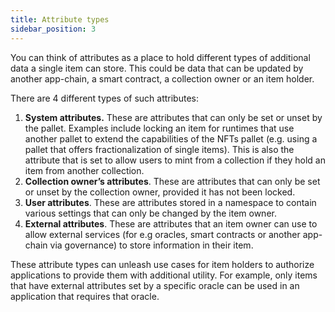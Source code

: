```yaml
---
title: Attribute types
sidebar_position: 3
---
```


You can think of attributes as a place to hold different types of additional data a single item can store.
This could be data that can be updated by another app-chain, a smart contract, a collection owner or an item holder.

There are 4 different types of such attributes:

1. **System attributes.** These are attributes that can only be set or unset by the pallet. Examples include locking an item for runtimes that use another pallet to extend the capabilities of the NFTs pallet (e.g. using a pallet that offers fractionalization of single items). This is also the attribute that is set to allow users to mint from a collection if they hold an item from another collection.
2. **Collection owner’s attributes**. These are attributes that can only be set or unset by the collection owner, provided it has not been locked.
3. **User attributes**. These are attributes stored in a namespace to contain various settings that can only be changed by the item owner.
4. **External attributes**. These are attributes that an item owner can use to allow external services (for e.g oracles, smart contracts or another app-chain via governance) to store information in their item.

These attribute types can unleash use cases for item holders to authorize applications to provide them with additional utility. For example, only items that have external attributes set by a specific oracle can be used in an application that requires that oracle.